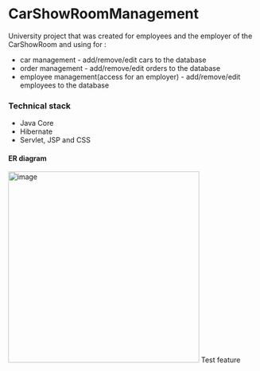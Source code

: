 # CarShowRoomManagement
University project that was created for employees and the employer of the CarShowRoom and using for :

- car management - add/remove/edit cars to the database
- order management - add/remove/edit orders to the database
- employee management(access for an employer) - add/remove/edit employees to the database

### Technical stack

- Java Core
- Hibernate
- Servlet, JSP and CSS

#### ER diagram
<img width="384" alt="image" src="https://user-images.githubusercontent.com/38536952/178967131-a347be84-ebd3-4868-9a3f-aa9159cb0db2.png">
Test feature
